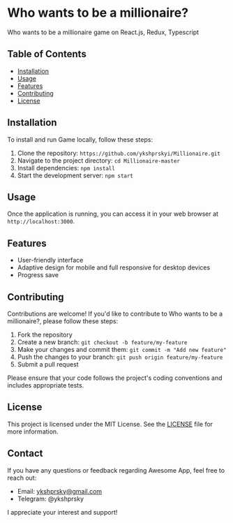 # Who wants to be a millionaire?

Who wants to be a millionaire game on React.js, Redux, Typescript

## Table of Contents

- [Installation](#installation)
- [Usage](#usage)
- [Features](#features)
- [Contributing](#contributing)
- [License](#license)

## Installation

To install and run Game locally, follow these steps:

1. Clone the repository: `https://github.com/ykshprskyi/Millionaire.git`
2. Navigate to the project directory: `cd Millionaire-master`
3. Install dependencies: `npm install`
4. Start the development server: `npm start`

## Usage

Once the application is running, you can access it in your web browser at `http://localhost:3000`.

## Features

- User-friendly interface
- Adaptive design for mobile and full responsive for desktop devices
- Progress save

## Contributing

Contributions are welcome! If you'd like to contribute to Who wants to be a millionaire?, please follow these steps:

1. Fork the repository
2. Create a new branch: `git checkout -b feature/my-feature`
3. Make your changes and commit them: `git commit -m "Add new feature"`
4. Push the changes to your branch: `git push origin feature/my-feature`
5. Submit a pull request

Please ensure that your code follows the project's coding conventions and includes appropriate tests.

## License

This project is licensed under the MIT License. See the [LICENSE](LICENSE) file for more information.

## Contact

If you have any questions or feedback regarding Awesome App, feel free to reach out:

- Email: ykshprsky@gmail.com
- Telegram: @ykshprsky

I appreciate your interest and support!
